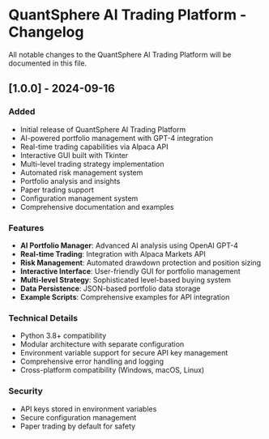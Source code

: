 # QuantSphere AI Trading Platform - Changelog

All notable changes to the QuantSphere AI Trading Platform will be documented in this file.

## [1.0.0] - 2024-09-16

### Added
- Initial release of QuantSphere AI Trading Platform
- AI-powered portfolio management with GPT-4 integration
- Real-time trading capabilities via Alpaca API
- Interactive GUI built with Tkinter
- Multi-level trading strategy implementation
- Automated risk management system
- Portfolio analysis and insights
- Paper trading support
- Configuration management system
- Comprehensive documentation and examples

### Features
- **AI Portfolio Manager**: Advanced AI analysis using OpenAI GPT-4
- **Real-time Trading**: Integration with Alpaca Markets API
- **Risk Management**: Automated drawdown protection and position sizing
- **Interactive Interface**: User-friendly GUI for portfolio management
- **Multi-level Strategy**: Sophisticated level-based buying system
- **Data Persistence**: JSON-based portfolio data storage
- **Example Scripts**: Comprehensive examples for API integration

### Technical Details
- Python 3.8+ compatibility
- Modular architecture with separate configuration
- Environment variable support for secure API key management
- Comprehensive error handling and logging
- Cross-platform compatibility (Windows, macOS, Linux)

### Security
- API keys stored in environment variables
- Secure configuration management
- Paper trading by default for safety
